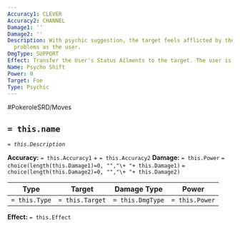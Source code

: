 ```yaml
---
Accuracy1: CLEVER
Accuracy2: CHANNEL
Damage1: ''
Damage2: ''
Description: With psychic suggestion, the target feels afflicted by the same status
  problems as the user.
DmgType: SUPPORT
Effect: Transfer the User's Status Ailments to the target. The user is now cured.
Name: Psycho Shift
Power: 0
Target: Foe
Type: Psychic
---
```


#PokeroleSRD/Moves

## `= this.name` 
*`= this.Description`*

**Accuracy:** `= this.Accuracy1` + `= this.Accuracy2`
**Damage:** `= this.Power` `= choice(length(this.Damage1)=0, "","\+ "+ this.Damage1)` `= choice(length(this.Damage2)=0, "","\+ "+ this.Damage2)`

| Type          | Target          | Damage Type          | Power          |
| ------------- | --------------- | ---------------- | -------------- |
| `= this.Type` | `= this.Target` | `= this.DmgType` | `= this.Power` | 

**Effect:** `= this.Effect`